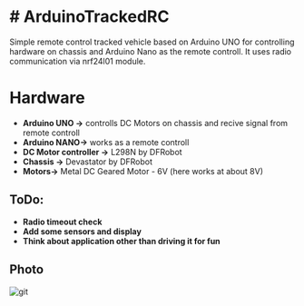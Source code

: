 ﻿# # ArduinoTrackedRC

Simple remote control tracked vehicle based on Arduino UNO for controlling hardware on chassis and Arduino Nano as the remote controll. It uses radio communication via nrf24l01 module.

# Hardware

 - **Arduino UNO ->** controlls DC Motors on chassis and recive signal from remote controll
 - **Arduino NANO->** works as a remote controll
 - **DC Motor controller ->** L298N by DFRobot  
 - **Chassis ->** Devastator by DFRobot
 - **Motors->** Metal DC Geared Motor - 6V (here works at about 8V) 

## ToDo:

 - **Radio timeout check**
 - **Add some sensors and display**
 - **Think about application other than driving it for fun**
## Photo
![git](https://user-images.githubusercontent.com/35179220/228341022-77a819b3-419b-4231-93e1-d67fede6a133.png)
